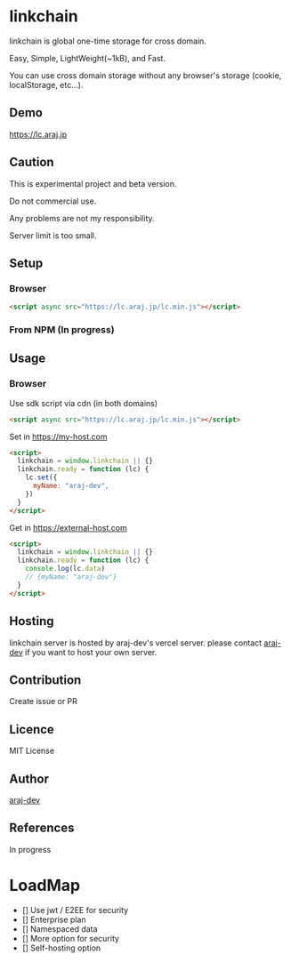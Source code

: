 # linkchain

linkchain is global one-time storage for cross domain.

Easy, Simple, LightWeight(~1kB), and Fast.

You can use cross domain storage without any browser's storage (cookie, localStorage, etc...).

## Demo
https://lc.araj.jp

## Caution

This is experimental project and beta version.

Do not commercial use.

Any problems are not my responsibility.

Server limit is too small.

## Setup

### Browser

```html
<script async src="https://lc.araj.jp/lc.min.js"></script>
```

### From NPM (In progress)

## Usage

### Browser

Use sdk script via cdn (in both domains)

```html
<script async src="https://lc.araj.jp/lc.min.js"></script>
```

Set in https://my-host.com

```html
<script>
  linkchain = window.linkchain || {}
  linkchain.ready = function (lc) {
    lc.set({
      myName: "araj-dev",
    })
  }
</script>
```

Get in https://external-host.com

```html
<script>
  linkchain = window.linkchain || {}
  linkchain.ready = function (lc) {
    console.log(lc.data)
    // {myName: "araj-dev"}
  }
</script>
```

## Hosting

linkchain server is hosted by araj-dev's vercel server.
please contact [araj-dev](ja.fileonly@gmail.com) if you want to host your own server.

## Contribution

Create issue or PR

## Licence

MIT License

## Author

[araj-dev](https://github.com/araj-dev)

## References

In progress

# LoadMap

- [] Use jwt / E2EE for security
- [] Enterprise plan
- [] Namespaced data
- [] More option for security
- [] Self-hosting option
